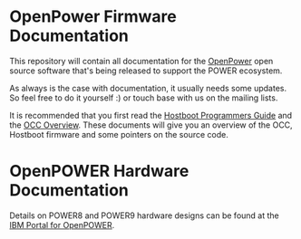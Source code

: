 # OpenPower Firmware Documentation #

This repository will contain all documentation for the [OpenPower](http://openpowerfoundation.org/) open source software
that's being released to support the POWER ecosystem.

As always is the case with documentation, it usually needs some updates.  So feel free to do it yourself :) or touch
base with us on the mailing lists.

It is recommended that you first read the [Hostboot Programmers
Guide](https://github.com/open-power/docs/blob/master/hostboot/HostBoot_PG.md) and the [OCC Overview](https://github.com/open-power/docs/blob/master/occ/OCC_overview.md).  These documents will give you an
overview of the OCC, Hostboot firmware and some pointers on the source code. 

# OpenPOWER Hardware Documentation #
Details on POWER8 and POWER9 hardware designs can be found at the [IBM Portal for OpenPOWER](https://www.ibm.com/systems/power/openpower/welcome.xhtml).
